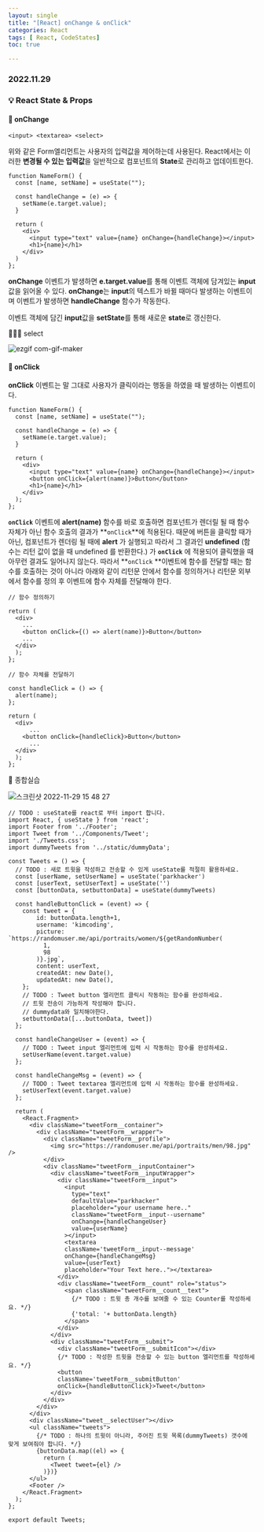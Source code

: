 ```yaml
---
layout: single
title: "[React] onChange & onClick"
categories: React
tags: [ React, CodeStates]
toc: true

---
```


### 2022.11.29

### 💡  React State & Props

#### 📌 onChange

```react
<input> <textarea> <select>
```

위와 같은 Form엘리먼트는 사용자의 입력값을 제어하는데 사용된다. React에서는 이러한 **변경될 수 있는 입력값**을 일반적으로 컴포넌트의 **State**로 관리하고 업데이트한다. 

```react
function NameForm() {
  const [name, setName] = useState("");

  const handleChange = (e) => {
    setName(e.target.value);
  }

  return (
    <div>
      <input type="text" value={name} onChange={handleChange}></input>
      <h1>{name}</h1>
    </div>
  )
};
```

**onChange** 이벤트가 발생하면 **e.target.value**를 통해 이벤트 객체에 담겨있는 **input** 값을 읽어올 수 있다. **onChange**는 **input**의 텍스트가 바뀔 때마다 발생하는 이벤트이며 이벤트가 발생하면 **handleChange** 함수가 작동한다.

이벤트 객체에 담긴 **input**값을 **setState**를 통해 새로운 **state**로 갱신한다. 

👨🏻‍💻 select

<img src="https://user-images.githubusercontent.com/104547038/204447115-59997285-72cf-478f-8db0-58a4549a13f0.gif" alt="ezgif com-gif-maker"  />



#### 📌 onClick

**onClick** 이벤트는 말 그대로 사용자가 클릭이라는 행동을 하였을 때 발생하는 이벤트이다. 

```react
function NameForm() {
  const [name, setName] = useState("");

  const handleChange = (e) => {
    setName(e.target.value);
  }

  return (
    <div>
      <input type="text" value={name} onChange={handleChange}></input>
      <button onClick={alert(name)}>Button</button>
      <h1>{name}</h1>
    </div>
  );
};
```

**`onClick`** 이벤트에 **alert(name)** 함수를 바로 호출하면 컴포넌트가 렌더릴 될 때 함수 자체가 아닌 함수 호출의 결과가 **`onClick`**에 적용된다. 때문에 버튼을 클릭할 때가 아닌, 컴포넌트가 렌더링 될 때에 **alert** 가 실행되고 따라서 그 결과인 **undefined** (함수는 리턴 값이 없을 때 undefined 를 반환한다.) 가 **`onClick`** 에 적용되어 클릭했을 때 아무런 결과도 일어나지 않는다. 따라서 **`onClick` **이벤트에 함수를 전달할 때는 함수를 호출하는 것이 아니라 아래와 같이 리턴문 안에서 함수를 정의하거나 리턴문 외부에서 함수를 정의 후 이벤트에 함수 자체를 전달해야 한다.

```react
// 함수 정의하기

return (
  <div>
	...
    <button onClick={() => alert(name)}>Button</button>
	...
  </div>
  );
};

// 함수 자체를 전달하기

const handleClick = () => {
  alert(name);
};

return (
  <div>
      ...
    <button onClick={handleClick}>Button</button>
      ...
  </div>
  );
};
```

🧐 종합실습

![스크린샷 2022-11-29 15 48 27](https://user-images.githubusercontent.com/104547038/204458831-2e544e3d-55d5-4209-951a-b0e9a5aa2553.png)

```react
// TODO : useState를 react로 부터 import 합니다.
import React, { useState } from 'react';
import Footer from '../Footer';
import Tweet from '../Components/Tweet';
import './Tweets.css';
import dummyTweets from '../static/dummyData';

const Tweets = () => {
  // TODO : 새로 트윗을 작성하고 전송할 수 있게 useState를 적절히 활용하세요.
  const [userName, setUserName] = useState('parkhacker')
  const [userText, setUserText] = useState('')
  const [buttonData, setbuttonData] = useState(dummyTweets)
  
  const handleButtonClick = (event) => {
    const tweet = {
        id: buttonData.length+1,
        username: 'kimcoding',
        picture: `https://randomuser.me/api/portraits/women/${getRandomNumber(
          1,
          98
        )}.jpg`,
        content: userText,
        createdAt: new Date(),
        updatedAt: new Date(),
    };
    // TODO : Tweet button 엘리먼트 클릭시 작동하는 함수를 완성하세요.
    // 트윗 전송이 가능하게 작성해야 합니다.
    // dummydata와 일치해야한다.
    setbuttonData([...buttonData, tweet])
  };

  const handleChangeUser = (event) => {
    // TODO : Tweet input 엘리먼트에 입력 시 작동하는 함수를 완성하세요.
    setUserName(event.target.value)
  };

  const handleChangeMsg = (event) => {
    // TODO : Tweet textarea 엘리먼트에 입력 시 작동하는 함수를 완성하세요.
    setUserText(event.target.value)
  };

  return (
    <React.Fragment>
      <div className="tweetForm__container">
        <div className="tweetForm__wrapper">
          <div className="tweetForm__profile">
            <img src="https://randomuser.me/api/portraits/men/98.jpg" />
          </div>
          <div className="tweetForm__inputContainer">
            <div className="tweetForm__inputWrapper">
              <div className="tweetForm__input">
                <input
                  type="text"
                  defaultValue="parkhacker"
                  placeholder="your username here.."
                  className="tweetForm__input--username"
                  onChange={handleChangeUser}
                  value={userName}
                ></input>
                <textarea 
                className='tweetForm__input--message'
                onChange={handleChangeMsg}
                value={userText}
                placeholder="Your Text here.."></textarea>
              </div>
              <div className="tweetForm__count" role="status">
                <span className="tweetForm__count__text">
                  {/* TODO : 트윗 총 개수를 보여줄 수 있는 Counter를 작성하세요. */}
                  {'total: '+ buttonData.length}
                </span>
              </div>
            </div>
            <div className="tweetForm__submit">
              <div className="tweetForm__submitIcon"></div>
              {/* TODO : 작성한 트윗을 전송할 수 있는 button 엘리먼트를 작성하세요. */}
              <button 
              className='tweetForm__submitButton'
              onClick={handleButtonClick}>Tweet</button>
            </div>
          </div>
        </div>
      </div>
      <div className="tweet__selectUser"></div>
      <ul className="tweets">
        {/* TODO : 하나의 트윗이 아니라, 주어진 트윗 목록(dummyTweets) 갯수에 맞게 보여줘야 합니다. */}
        {buttonData.map((el) => { 
          return (
            <Tweet tweet={el} />
          )})}
      </ul>
      <Footer />
    </React.Fragment>
  );
};

export default Tweets;
```

